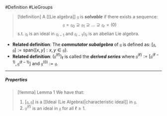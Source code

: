 #Definition #LieGroups 

> [!definition]
> A [[Lie algebra]] $\mathfrak{g}$ is ***solvable*** if there exists a sequence: $$\mathfrak{g}=\mathfrak{g}_{0}\supseteq \mathfrak{g}_{1}\supseteq\dots \supseteq\mathfrak{g}_{r}=(0)$$s.t. $\mathfrak{g}_{i}$ is an ideal in $\mathfrak{g}_{i-1}$ and $\mathfrak{g}_{i-1} /\mathfrak{g}_{i}$ is an abelian Lie algebra.
- **Related definition**: The ***commutator subalgebra*** of $\mathfrak{g}$ is defined as: $[\mathfrak{g},\mathfrak{g}]:=\text{span}\{ [x,y]:x,y\in \mathfrak{g} \}$.
- **Related definition**: $(\mathfrak{g}^{(\ell)})_{\ell}$ is called the ***derived series*** where $\mathfrak{g}^{(\ell)}:=[\mathfrak{g}^{(\ell-1)},\mathfrak{g}^{(\ell-1)}]$ and $\mathfrak{g}^{(0)}:=\mathfrak{g}$. 
---
##### Properties
> [!lemma] Lemma 1
> We have that:
> 1. $[\mathfrak{g},\mathfrak{g}]$ is a [[Ideal (Lie Algebra)|characteristic ideal]] in $\mathfrak{g}$. 
> 2. $\mathfrak{g}^{(\ell)}$ is an ideal in $\mathfrak{g}$ for all $\ell\geq 1$.